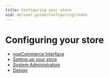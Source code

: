 ```yaml
---
title: Configuring your store
uid: de/user-guide/configuring/index
---
```


# Configuring your store

* [nopCommerce Interface](xref:de/user-guide/configuring/nopcommerce-interface)
* [Setting up your store](xref:de/user-guide/configuring/setting-up/index)
* [System Administration](xref:de/user-guide/configuring/system/index)
* [Design](xref:de/user-guide/configuring/design/index)
